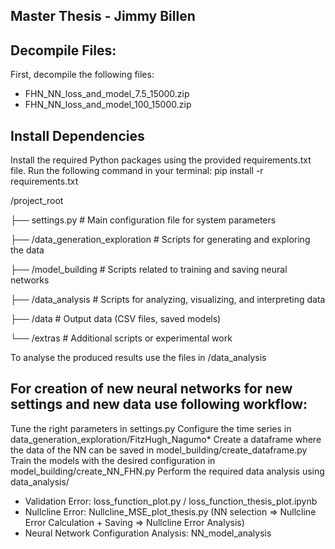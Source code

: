 Master Thesis - Jimmy Billen
-

Decompile Files:
-
First, decompile the following files:
- FHN_NN_loss_and_model_7.5_15000.zip
- FHN_NN_loss_and_model_100_15000.zip

Install Dependencies
-
Install the required Python packages using the provided requirements.txt file. Run the following command in your terminal:
pip install -r requirements.txt


/project_root

├── settings.py                  # Main configuration file for system parameters

├── /data_generation_exploration # Scripts for generating and exploring the data

├── /model_building              # Scripts related to training and saving neural networks

├── /data_analysis               # Scripts for analyzing, visualizing, and interpreting data

├── /data                        # Output data (CSV files, saved models)

└── /extras                      # Additional scripts or experimental work

To analyse the produced results use the files in /data_analysis

For creation of new neural networks for new settings and new data use following workflow:
-
Tune the right parameters in settings.py
Configure the time series in data_generation_exploration/FitzHugh_Nagumo*
Create a dataframe where the data of the NN can be saved in model_building/create_dataframe.py
Train the models with the desired configuration in model_building/create_NN_FHN.py
Perform the required data analysis using data_analysis/
- Validation Error: loss_function_plot.py / loss_function_thesis_plot.ipynb
- Nullcline Error: Nullcline_MSE_plot_thesis.py (NN selection => Nullcline Error Calculation + Saving => Nullcline Error Analysis)
- Neural Network Configuration Analysis: NN_model_analysis

